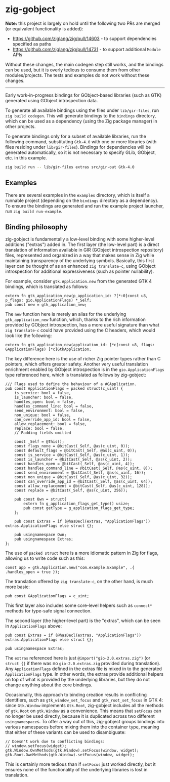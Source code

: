 # zig-gobject

**Note:** this project is largely on hold until the following two PRs are merged
(or equivalent functionality is added):

- https://github.com/ziglang/zig/pull/14603 - to support dependencies specified
  as paths
- https://github.com/ziglang/zig/pull/14731 - to support additional `Module`
  APIs

Without these changes, the main codegen step still works, and the bindings can
be used, but it is overly tedious to consume them from other modules/projects.
The tests and examples do not work without these changes.

---

Early work-in-progress bindings for GObject-based libraries (such as GTK)
generated using GObject introspection data.

To generate all available bindings using the files under `lib/gir-files`, run
`zig build codegen`. This will generate bindings to the `bindings` directory,
which can be used as a dependency (using the Zig package manager) in other
projects.

To generate bindings only for a subset of available libraries, run the following
command, substituting `Gtk-4.0` with one or more libraries (with files residing
under `lib/gir-files`). Bindings for dependencies will be generated
automatically, so it is not necessary to specify GLib, GObject, etc. in this
example.

```sh
zig build run -- lib/gir-files extras src/gir-out Gtk-4.0
```

## Examples

There are several examples in the `examples` directory, which is itself a
runnable project (depending on the `bindings` directory as a dependency). To
ensure the bindings are generated and run the example project launcher, run
`zig build run-example`.

## Binding philosophy

zig-gobject is fundamentally a low-level binding with some higher-level
additions ("extras") added in. The first layer (the low-level part) is a direct
translation of information available in GIR (GObject introspection repository)
files, represented and organized in a way that makes sense in Zig while
maintaining transparency of the underlying symbols. Basically, this first layer
can be thought of as an enhanced `zig translate-c`, using GObject introspection
for additional expressiveness (such as pointer nullability).

For example, consider `gtk.Application.new` from the generated GTK 4 bindings,
which is translated as follows:

```zig
extern fn gtk_application_new(p_application_id: ?[*:0]const u8, p_flags: gio.ApplicationFlags) *_Self;
pub const new = gtk_application_new;
```

The `new` function here is merely an alias for the underlying
`gtk_application_new` function, which, thanks to the rich information provided
by GObject introspection, has a more useful signature than what
`zig translate-c` could have provided using the C headers, which would look like
the following:

```zig
extern fn gtk_application_new(application_id: [*c]const u8, flags: GApplicationFlags) [*c]GtkApplication;
```

The key difference here is the use of richer Zig pointer types rather than C
pointers, which offers greater safety. Another very useful translation
enrichment enabled by GObject introspection is in the `gio.ApplicationFlags`
type referenced here, which is translated as follows by zig-gobject:

```zig
/// Flags used to define the behaviour of a #GApplication.
pub const ApplicationFlags = packed struct(c_uint) {
    is_service: bool = false,
    is_launcher: bool = false,
    handles_open: bool = false,
    handles_command_line: bool = false,
    send_environment: bool = false,
    non_unique: bool = false,
    can_override_app_id: bool = false,
    allow_replacement: bool = false,
    replace: bool = false,
    // Padding fields omitted

    const _Self = @This();
    const flags_none = @bitCast(_Self, @as(c_uint, 0));
    const default_flags = @bitCast(_Self, @as(c_uint, 0));
    const is_service = @bitCast(_Self, @as(c_uint, 1));
    const is_launcher = @bitCast(_Self, @as(c_uint, 2));
    const handles_open = @bitCast(_Self, @as(c_uint, 4));
    const handles_command_line = @bitCast(_Self, @as(c_uint, 8));
    const send_environment = @bitCast(_Self, @as(c_uint, 16));
    const non_unique = @bitCast(_Self, @as(c_uint, 32));
    const can_override_app_id = @bitCast(_Self, @as(c_uint, 64));
    const allow_replacement = @bitCast(_Self, @as(c_uint, 128));
    const replace = @bitCast(_Self, @as(c_uint, 256));

    pub const Own = struct{
        extern fn g_application_flags_get_type() usize;
        pub const getType = g_application_flags_get_type;
    };

    pub const Extras = if (@hasDecl(extras, "ApplicationFlags")) extras.ApplicationFlags else struct {};

    pub usingnamespace Own;
    pub usingnamespace Extras;
};
```

The use of `packed struct` here is a more idiomatic pattern in Zig for flags,
allowing us to write code such as this:

```zig
const app = gtk.Application.new("com.example.Example", .{ .handles_open = true });
```

The translation offered by `zig translate-c`, on the other hand, is much more
basic:

```zig
pub const GApplicationFlags = c_uint;
```

This first layer also includes some core-level helpers such as `connect*`
methods for type-safe signal connection.

The second layer (the higher-level part) is the "extras", which can be seen in
`ApplicationFlags` above:

```zig
pub const Extras = if (@hasDecl(extras, "ApplicationFlags")) extras.ApplicationFlags else struct {};

pub usingnamespace Extras;
```

The `extras` referenced here is just `@import("gio-2.0.extras.zig")` (or
`struct {}` if there was no `gio-2.0.extras.zig` provided during translation).
Any `ApplicationFlags` defined in the extras file is mixed in to the generated
`ApplicationFlags` type. In other words, the extras provide additional helpers
on top of what is provided by the underlying libraries, but they do not change
anything about the core bindings.

Occasionally, this approach to binding creation results in conflicting
identifiers, such as `gtk_window_set_focus` and `gtk_root_set_focus` in GTK 4:
since `Gtk.Window` implements `Gtk.Root`, zig-gobject includes all the methods
of `gtk.Root` on `gtk.Window` as a convenience. This means that `setFocus` can
no longer be used directly, because it is duplicated across two different
`usingnamespace`s. To offer a way out of this, zig-gobject groups bindings into
various namespaces before mixing them into the container type, meaning that
either of these variants can be used to disambiguate:

```zig
// Doesn't work due to conflicting bindings:
// window.setFocus(widget);
gtk.Window.OwnMethods(gtk.Window).setFocus(window, widget);
gtk.Root.OwnMethods(gtk.Window).setFocus(window, widget);
```

This is certainly more tedious than if `setFocus` just worked directly, but it
ensures none of the functionality of the underlying libraries is lost in
translation.
